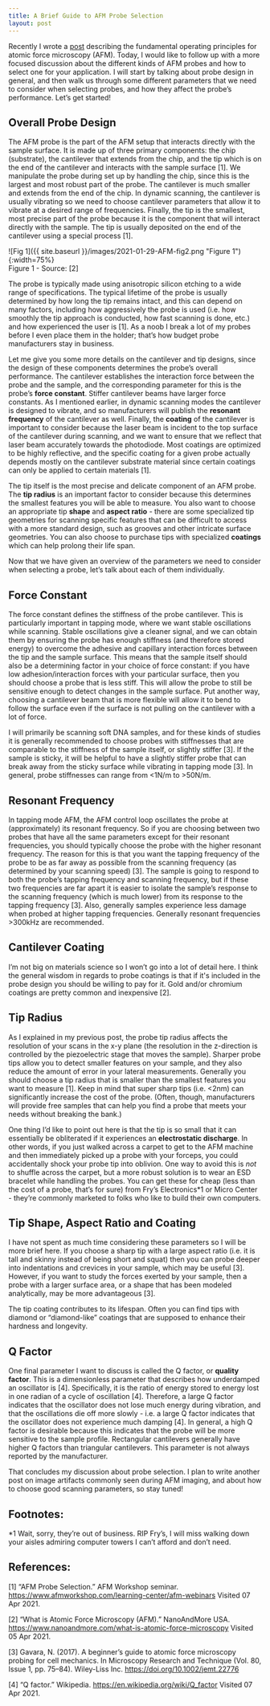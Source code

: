```yaml
---
title: A Brief Guide to AFM Probe Selection
layout: post
---
```


Recently I wrote a [post](https://sassafras13.github.io/AFM/) describing the fundamental operating principles for atomic force microscopy (AFM). Today, I would like to follow up with a more focused discussion about the different kinds of AFM probes and how to select one for your application. I will start by talking about probe design in general, and then walk us through some different parameters that we need to consider when selecting probes, and how they affect the probe’s performance. Let’s get started!

## Overall Probe Design

The AFM probe is the part of the AFM setup that interacts directly with the sample surface. It is made up of three primary components: the chip (substrate), the cantilever that extends from the chip, and the tip which is on the end of the cantilever and interacts with the sample surface [1]. We manipulate the probe during set up by handling the chip, since this is the largest and most robust part of the probe. The cantilever is much smaller and extends from the end of the chip. In dynamic scanning, the cantilever is usually vibrating so we need to choose cantilever parameters that allow it to vibrate at a desired range of frequencies. Finally, the tip is the smallest, most precise part of the probe because it is the component that will interact directly with the sample. The tip is usually deposited on the end of the cantilever using a special process [1]. 

![Fig 1]({{ site.baseurl }}/images/2021-01-29-AFM-fig2.png "Figure 1"){:width=75%}    
Figure 1 - Source: [2]    

The probe is typically made using anisotropic silicon etching to a wide range of specifications. The typical lifetime of the probe is usually determined by how long the tip remains intact, and this can depend on many factors, including how aggressively the probe is used (i.e. how smoothly the tip approach is conducted, how fast scanning is done, etc.) and how experienced the user is [1]. As a noob I break a lot of my probes before I even place them in the holder; that’s how budget probe manufacturers stay in business.

Let me give you some more details on the cantilever and tip designs, since the design of these components determines the probe’s overall performance. The cantilever establishes the interaction force between the probe and the sample, and the corresponding parameter for this is the probe’s **force constant**. Stiffer cantilever beams have larger force constants. As I mentioned earlier, in dynamic scanning modes the cantilever is designed to vibrate, and so manufacturers will publish the **resonant frequency** of the cantilever as well. Finally, the **coating** of the cantilever is important to consider because the laser beam is incident to the top surface of the cantilever during scanning, and we want to ensure that we reflect that laser beam accurately towards the photodiode. Most coatings are optimized to be highly reflective, and the specific coating for a given probe actually depends mostly on the cantilever substrate material since certain coatings can only be applied to certain materials [1]. 

The tip itself is the most precise and delicate component of an AFM probe. The **tip radius** is an important factor to consider because this determines the smallest features you will be able to measure. You also want to choose an appropriate tip **shape** and **aspect ratio** - there are some specialized tip geometries for scanning specific features that can be difficult to access with a more standard design, such as grooves and other intricate surface geometries. You can also choose to purchase tips with specialized **coatings** which can help prolong their life span.

Now that we have given an overview of the parameters we need to consider when selecting a probe, let’s talk about each of them individually.

## Force Constant

The force constant defines the stiffness of the probe cantilever. This is particularly important in tapping mode, where we want stable oscillations while scanning. Stable oscillations give a cleaner signal, and we can obtain them by ensuring the probe has enough stiffness (and therefore stored energy) to overcome the adhesive and capillary interaction forces between the tip and the sample surface. This means that the sample itself should also be a determining factor in your choice of force constant: if you have low adhesion/interaction forces with your particular surface, then you should choose a probe that is less stiff. This will allow the probe to still be sensitive enough to detect changes in the sample surface. Put another way, choosing a cantilever beam that is more flexible will allow it to bend to follow the surface even if the surface is not pulling on the cantilever with a lot of force. 

I will primarily be scanning soft DNA samples, and for these kinds of studies it is generally recommended to choose probes with stiffnesses that are comparable to the stiffness of the sample itself, or slightly stiffer [3]. If the sample is sticky, it will be helpful to have a slightly stiffer probe that can break away from the sticky surface while vibrating in tapping mode [3]. In general, probe stiffnesses can range from <1N/m to >50N/m. 

## Resonant Frequency

In tapping mode AFM, the AFM control loop oscillates the probe at (approximately) its resonant frequency. So if you are choosing between two probes that have all the same parameters except for their resonant frequencies, you should typically choose the probe with the higher resonant frequency. The reason for this is that you want the tapping frequency of the probe to be as far away as possible from the scanning frequency (as determined by your scanning speed) [3]. The sample is going to respond to both the probe’s tapping frequency and scanning frequency, but if these two frequencies are far apart it is easier to isolate the sample’s response to the scanning frequency (which is much lower) from its response to the tapping frequency [3]. Also, generally samples experience less damage when probed at higher tapping frequencies. Generally resonant frequencies >300kHz are recommended.

## Cantilever Coating

I’m not big on materials science so I won’t go into a lot of detail here. I think the general wisdom in regards to probe coatings is that if it's included in the probe design you should be willing to pay for it. Gold and/or chromium coatings are pretty common and inexpensive [2]. 


## Tip Radius

As I explained in my previous post, the probe tip radius affects the resolution of your scans in the x-y plane (the resolution in the z-direction is controlled by the piezoelectric stage that moves the sample). Sharper probe tips allow you to detect smaller features on your sample, and they also reduce the amount of error in your lateral measurements. Generally you should choose a tip radius that is smaller than the smallest features you want to measure [1]. Keep in mind that super sharp tips (i.e. <2nm) can significantly increase the cost of the probe. (Often, though, manufacturers will provide free samples that can help you find a probe that meets your needs without breaking the bank.)

One thing I’d like to point out here is that the tip is so small that it can essentially be obliterated if it experiences an **electrostatic discharge**. In other words, if you just walked across a carpet to get to the AFM machine and then immediately picked up a probe with your forceps, you could accidentally shock your probe tip into oblivion. One way to avoid this is _not_ to shuffle across the carpet,  but a more robust solution is to wear an ESD bracelet while handling the probes. You can get these for cheap (less than the cost of a probe, that’s for sure) from Fry’s Electronics*1 or Micro Center - they’re commonly marketed to folks who like to build their own computers. 

## Tip Shape, Aspect Ratio and Coating

I have not spent as much time considering these parameters so I will be more brief here. If you choose a sharp tip with a large aspect ratio (i.e. it is tall and skinny instead of being short and squat) then you can probe deeper into indentations and crevices in your sample, which may be useful [3]. However, if you want to study the forces exerted by your sample, then a probe with a larger surface area, or a shape that has been modeled analytically, may be more advantageous [3]. 

The tip coating contributes to its lifespan. Often you can find tips with diamond or “diamond-like” coatings that are supposed to enhance their hardness and longevity. 

## Q Factor

One final parameter I want to discuss is called the Q factor, or **quality factor**. This is a dimensionless parameter that describes how underdamped an oscillator is [4]. Specifically, it is the ratio of energy stored to energy lost in one radian of a cycle of oscillation [4]. Therefore, a large Q factor indicates that the oscillator does not lose much energy during vibration, and that the oscillations die off more slowly - i.e. a large Q factor indicates that the oscillator does not experience much damping [4]. In general, a high Q factor is desirable because this indicates that the probe will be more sensitive to the sample profile. Rectangular cantilevers generally have higher Q factors than triangular cantilevers. This parameter is not always reported by the manufacturer.

That concludes my discussion about probe selection. I plan to write another post on image artifacts commonly seen during AFM imaging, and about how to choose good scanning parameters, so stay tuned!

## Footnotes:
*1 Wait, sorry, they’re out of business. RIP Fry’s, I will miss walking down your aisles admiring computer towers I can’t afford and don’t need. 

## References:

[1] “AFM Probe Selection.” AFM Workshop seminar. <https://www.afmworkshop.com/learning-center/afm-webinars> Visited 07 Apr 2021. 

[2] “What is Atomic Force Microscopy (AFM).” NanoAndMore USA. <https://www.nanoandmore.com/what-is-atomic-force-microscopy> Visited 05 Apr 2021. 

[3] Gavara, N. (2017). A beginner’s guide to atomic force microscopy probing for cell mechanics. In Microscopy Research and Technique (Vol. 80, Issue 1, pp. 75–84). Wiley-Liss Inc. https://doi.org/10.1002/jemt.22776

[4] “Q factor.” Wikipedia. <https://en.wikipedia.org/wiki/Q_factor> Visited 07 Apr 2021. 
